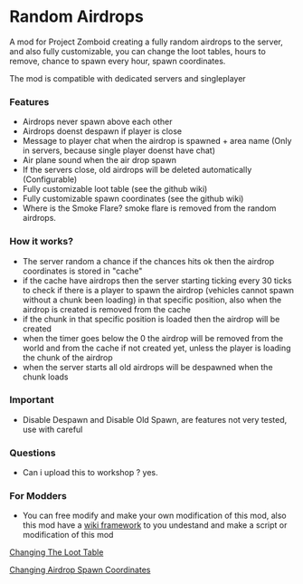 # Random Airdrops
A mod for Project Zomboid creating a fully random airdrops to the server, and also fully customizable, you can change the loot tables, hours to remove, chance to spawn every hour, spawn coordinates.

The mod is compatible with dedicated servers and singleplayer

### Features
- Airdrops never spawn above each other
- Airdrops doenst despawn if player is close
- Message to player chat when the airdrop is spawned + area name (Only in servers, because single player doenst have chat)
- Air plane sound when the air drop spawn
- If the servers close, old airdrops will be deleted automatically (Configurable)
- Fully customizable loot table (see the github wiki)
- Fully customizable spawn coordinates (see the github wiki)
- Where is the Smoke Flare? smoke flare is removed from the random airdrops.

### How it works?
- The server random a chance if the chances hits ok then the airdrop coordinates is stored in "cache"
- if the cache have airdrops then the server starting ticking every 30 ticks to check if there is a player to spawn the airdrop (vehicles cannot spawn without a chunk been loading) in that specific position, also when the airdrop is created is removed from the cache
- if the chunk in that specific position is loaded then the airdrop will be created
- when the timer goes below the 0 the airdrop will be removed from the world and from the cache if not created yet, unless the player is loading the chunk of the airdrop
- when the server starts all old airdrops will be despawned when the chunk loads

### Important
- Disable Despawn and Disable Old Spawn, are features not very tested, use with careful

### Questions
- Can i upload this to workshop ? yes.

### For Modders
- You can free modify and make your own modification of this mod, also this mod have a [wiki framework](https://github.com/LeandroTheDev/random_airdrops/wiki/Framework) to you undestand and make a script or modification of this mod

[Changing The Loot Table](https://github.com/LeandroTheDev/random_airdrops/wiki/Creating-Loot-Tables)

[Changing Airdrop Spawn Coordinates](https://github.com/LeandroTheDev/random_airdrops/wiki/Adding-New-Coordinates-to-Spawn)
